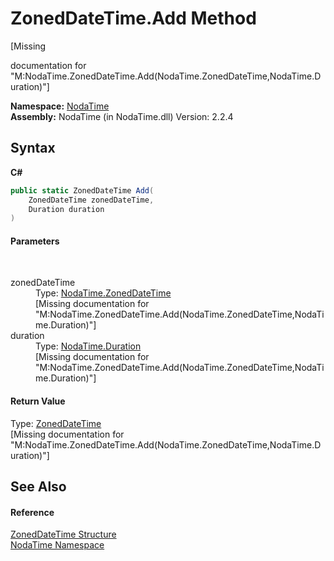 # ZonedDateTime.Add Method 
 

\[Missing <summary> documentation for "M:NodaTime.ZonedDateTime.Add(NodaTime.ZonedDateTime,NodaTime.Duration)"\]

**Namespace:**&nbsp;<a href="N_NodaTime">NodaTime</a><br />**Assembly:**&nbsp;NodaTime (in NodaTime.dll) Version: 2.2.4

## Syntax

**C#**<br />
``` C#
public static ZonedDateTime Add(
	ZonedDateTime zonedDateTime,
	Duration duration
)
```


#### Parameters
&nbsp;<dl><dt>zonedDateTime</dt><dd>Type: <a href="T_NodaTime_ZonedDateTime">NodaTime.ZonedDateTime</a><br />\[Missing <param name="zonedDateTime"/> documentation for "M:NodaTime.ZonedDateTime.Add(NodaTime.ZonedDateTime,NodaTime.Duration)"\]</dd><dt>duration</dt><dd>Type: <a href="T_NodaTime_Duration">NodaTime.Duration</a><br />\[Missing <param name="duration"/> documentation for "M:NodaTime.ZonedDateTime.Add(NodaTime.ZonedDateTime,NodaTime.Duration)"\]</dd></dl>

#### Return Value
Type: <a href="T_NodaTime_ZonedDateTime">ZonedDateTime</a><br />\[Missing <returns> documentation for "M:NodaTime.ZonedDateTime.Add(NodaTime.ZonedDateTime,NodaTime.Duration)"\]

## See Also


#### Reference
<a href="T_NodaTime_ZonedDateTime">ZonedDateTime Structure</a><br /><a href="N_NodaTime">NodaTime Namespace</a><br />